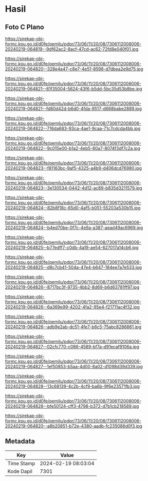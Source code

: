 # Hasil

## Foto C Plano

https://sirekap-obj-formc.kpu.go.id/d0fe/pemilu/pdpr/73/06/11/20/08/7306112008006-20240219-064819--9df62ac2-8acf-47cd-ac62-72fd8e040f01.jpg

https://sirekap-obj-formc.kpu.go.id/d0fe/pemilu/pdpr/73/06/11/20/08/7306112008006-20240219-064820--328e4a47-c8e7-4e51-8598-d7dbea2e9d75.jpg

https://sirekap-obj-formc.kpu.go.id/d0fe/pemilu/pdpr/73/06/11/20/08/7306112008006-20240219-064821--81f35004-5624-43f6-b5dd-5bc35d53b8be.jpg

https://sirekap-obj-formc.kpu.go.id/d0fe/pemilu/pdpr/73/06/11/20/08/7306112008006-20240219-064821--fd80d42d-b6d0-4fda-9517-d668babe2889.jpg

https://sirekap-obj-formc.kpu.go.id/d0fe/pemilu/pdpr/73/06/11/20/08/7306112008006-20240219-064822--716da683-93ca-4ae1-9caa-71c7cdcda4bb.jpg

https://sirekap-obj-formc.kpu.go.id/d0fe/pemilu/pdpr/73/06/11/20/08/7306112008006-20240219-064822--9c015e00-b1a2-4eb5-80a7-8074f3df7c2a.jpg

https://sirekap-obj-formc.kpu.go.id/d0fe/pemilu/pdpr/73/06/11/20/08/7306112008006-20240219-064823--f81163bc-9af5-4325-a4b9-d406dcd76980.jpg

https://sirekap-obj-formc.kpu.go.id/d0fe/pemilu/pdpr/73/06/11/20/08/7306112008006-20240219-064823--3e130534-0442-4d12-ac89-b835d3211579.jpg

https://sirekap-obj-formc.kpu.go.id/d0fe/pemilu/pdpr/73/06/11/20/08/7306112008006-20240219-064824--82b8f18c-65d0-4af5-b051-55203a530b15.jpg

https://sirekap-obj-formc.kpu.go.id/d0fe/pemilu/pdpr/73/06/11/20/08/7306112008006-20240219-064824--b4ed70be-0f7c-4e9a-a387-aead49ac6969.jpg

https://sirekap-obj-formc.kpu.go.id/d0fe/pemilu/pdpr/73/06/11/20/08/7306112008006-20240219-064825--b77edff7-c0db-4a19-ae54-627017a14cb6.jpg

https://sirekap-obj-formc.kpu.go.id/d0fe/pemilu/pdpr/73/06/11/20/08/7306112008006-20240219-064825--d8c7cb41-504a-47e4-b647-184ee7a7e533.jpg

https://sirekap-obj-formc.kpu.go.id/d0fe/pemilu/pdpr/73/06/11/20/08/7306112008006-20240219-064826--8717bc3f-9735-4bb2-8d69-b6d63781ff97.jpg

https://sirekap-obj-formc.kpu.go.id/d0fe/pemilu/pdpr/73/06/11/20/08/7306112008006-20240219-064826--6a369e99-4202-4fa2-95e4-f21711ac4f32.jpg

https://sirekap-obj-formc.kpu.go.id/d0fe/pemilu/pdpr/73/06/11/20/08/7306112008006-20240219-064826--adb9e2ab-dc51-4fe7-b6c5-75abc8286861.jpg

https://sirekap-obj-formc.kpu.go.id/d0fe/pemilu/pdpr/73/06/11/20/08/7306112008006-20240219-064827--02cfc770-c086-4589-bf7a-d91ecaf9106a.jpg

https://sirekap-obj-formc.kpu.go.id/d0fe/pemilu/pdpr/73/06/11/20/08/7306112008006-20240219-064827--1ef50853-b5aa-4d00-8a02-d1098d39d339.jpg

https://sirekap-obj-formc.kpu.go.id/d0fe/pemilu/pdpr/73/06/11/20/08/7306112008006-20240219-064828--13c68139-4c2b-4cf9-ba6b-9f6e23571fb3.jpg

https://sirekap-obj-formc.kpu.go.id/d0fe/pemilu/pdpr/73/06/11/20/08/7306112008006-20240219-064828--bfe50124-cff3-4798-b372-d7b1cb218589.jpg

https://sirekap-obj-formc.kpu.go.id/d0fe/pemilu/pdpr/73/06/11/20/08/7306112008006-20240219-064820--a8b20851-b72e-4380-aadb-fc235086d0f3.jpg


## Metadata

| Key        | Value               |
| ---------- | ------------------- |
| Time Stamp | 2024-02-19 08:03:04 |
| Kode Dapil | 7301                |



